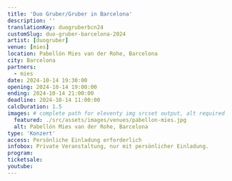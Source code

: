 ```yaml
---
title: 'Duo Gruber/Gruber in Barcelona'
description: ''
translationKey: duogruberbcn24
customSlug: duo-gruber-barcelona-2024
artist: [duogruber]
venue: [mies]
location: Pabellón Mies van der Rohe, Barcelona
city: Barcelona
partners:
  - mies
date: 2024-10-14 19:30:00
opening: 2024-10-14 19:00:00
ending: 2024-10-14 21:00:00
deadline: 2024-10-14 11:00:00
calcDuration: 1.5
images: # complete path for eleventy img srcset output, alt required
  featured: ./src/assets/images/venues/pabellon-mies.jpg
  alt: Pabellón Mies van der Rohe, Barcelona
type: 'Konzert'
access: Persönliche Einladung erforderlich
infobox: Private Veranstaltung, nur mit persönlicher Einladung.
program:
ticketsale:
youtube:
---
```

